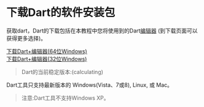 # 下载Dart的软件安装包 获取dart，Dart的下载包括在本教程中您将使用到的Dart[编辑器](https://www.dartlang.org/tools/editor/) (到下载页面可以获得更多选择)。
[下载Dart+编辑器(64位Windows)](https://storage.googleapis.com/dart-archive/channels/stable/release/45692/editor/darteditor-macos-ia32.zip)  [下载Dart+编辑器(32位Windows)](https://storage.googleapis.com/dart-archive/channels/stable/release/45692/editor/darteditor-macos-x64.zip)  
>Dart的当前稳定版本:(calculating)
Dart工具只支持最新版本的 Windows(Vista、7或8),  Linux, 或  Mac。  >注意:Dart工具不支持Windows XP。